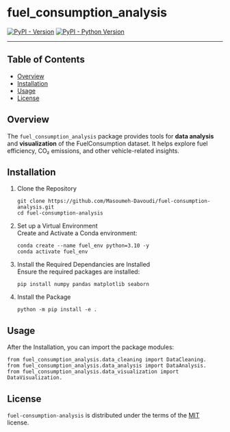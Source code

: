 # fuel_consumption_analysis

[![PyPI - Version](https://img.shields.io/pypi/v/fuel-consumption-analysis.svg)](https://pypi.org/project/fuel-consumption-analysis)
[![PyPI - Python Version](https://img.shields.io/pypi/pyversions/fuel-consumption-analysis.svg)](https://pypi.org/project/fuel-consumption-analysis)

-----

## Table of Contents
- [Overview](#overview)
- [Installation](#installation)
- [Usage](#usage)
- [License](#license)

## Overview
The `fuel_consumption_analysis` package provides tools for **data analysis** and **visualization** of the FuelConsumption dataset.
It helps explore fuel efficiency, CO₂ emissions, and other vehicle-related insights.

## Installation
1. Clone the Repository
   ```console
   git clone https://github.com/Masoumeh-Davoudi/fuel-consumption-analysis.git
   cd fuel-consumption-analysis
   ```
2. Set up a Virtual Environment     
   Create and Activate a Conda environment:
   
   ```console
   conda create --name fuel_env python=3.10 -y
   conda activate fuel_env
   ```
4. Install the Required Dependancies are Installed     
   Ensure the required packages are installed:
   
   ```console
   pip install numpy pandas matplotlib seaborn
   ```
5. Install the Package
   ```console
   python -m pip install -e .
   ```
## Usage 
After the Installation, you can import the package modules:
```console
from fuel_consumption_analysis.data_cleaning import DataCleaning.
from fuel_consumption_analysis.data_analysis import DataAnalysis.
from fuel_consumption_analysis.data_visualization import DataVisualization.
```

## License

`fuel-consumption-analysis` is distributed under the terms of the [MIT](https://spdx.org/licenses/MIT.html) license.
